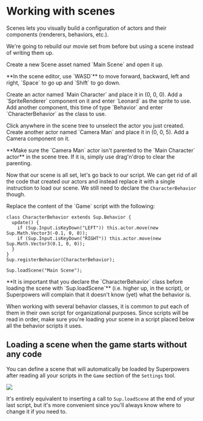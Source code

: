 # Working with scenes

Scenes lets you visually build a configuration of actors and their components (renderers, behaviors, etc.).

We're going to rebuild our movie set from before but using a scene instead of writing them up.

<div class="action">
  <p>Create a new Scene asset named `Main Scene` and open it up.
</div>

<div class="note">
  <p>**In the scene editor, use `WASD`** to move forward, backward, left and right, `Space` to go up and `Shift` to go down.
</div>

<div class="action">
  <p>Create an actor named `Main Character` and place it in (0, 0, 0).  
  Add a `SpriteRenderer` component on it and enter `Leonard` as the sprite to use.  
  Add another component, this time of type `Behavior` and enter `CharacterBehavior` as the class to use.
</div>

<div class="action">
  <p>Click anywhere in the scene tree to unselect the actor you just created.  
  Create another actor named `Camera Man` and place it in (0, 0, 5).  
  Add a Camera component on it.
</div>

<div class="note">
  <p>**Make sure the `Camera Man` actor isn't parented to the `Main Character` actor** in the scene tree.  
  If it is, simply use drag'n'drop to clear the parenting.
</div>

Now that our scene is all set, let's go back to our script. We can get rid of all the code that created our actors and instead replace it with a single instruction to load our scene. We still need to declare the `CharacterBehavior` though.

<div class="action">
  <p>Replace the content of the `Game` script with the following:
</div>

```
class CharacterBehavior extends Sup.Behavior {
  update() {
    if (Sup.Input.isKeyDown("LEFT")) this.actor.move(new Sup.Math.Vector3(-0.1, 0, 0));
    if (Sup.Input.isKeyDown("RIGHT")) this.actor.move(new Sup.Math.Vector3(0.1, 0, 0));
  }
}
Sup.registerBehavior(CharacterBehavior);

Sup.loadScene("Main Scene");
```

<div class="note">
  <p>**It is important that you declare the `CharacterBehavior` class before  loading the scene with `Sup.loadScene`** (i.e. higher up, in the script), or Superpowers will complain that it doesn't know (yet) what the behavior is.
</div>

When working with several behavior classes, it is common to put each of them in their own script for organizational purposes. Since scripts will be read in order, make sure you're loading your scene in a script placed below all the behavior scripts it uses.

## Loading a scene when the game starts without any code

You can define a scene that will automatically be loaded by Superpowers after reading all your scripts in the `Game` section of the `Settings` tool.

![](http://i.imgur.com/DaWYJqS.png)

It's entirely equivalent to inserting a call to `Sup.loadScene` at the end of your last script, but it's more convenient since you'll always know where to change it if you need to.
